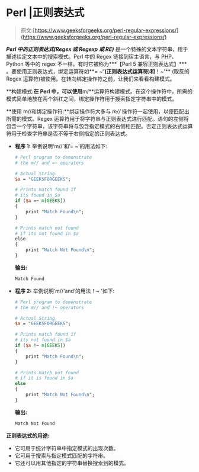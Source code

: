 # Perl |正则表达式

> 原文:[https://www.geeksforgeeks.org/perl-regular-expressions/](https://www.geeksforgeeks.org/perl-regular-expressions/)

***Perl 中的正则表达式(Regex 或 Regexp 或 RE)*** 是一个特殊的文本字符串，用于描述给定文本中的搜索模式。Perl 中的 Regex 链接到宿主语言，与 PHP、Python 等中的 regex 不一样。有时它被称为***【Perl 5 兼容正则表达式】*** 。要使用正则表达式，绑定运算符如**= ~“**(正则表达式运算符)和**！~'** (取反的 Regex 运算符)被使用。在转向绑定操作符之前，让我们来看看构建模式。

**构建模式:**在 Perl 中，可以使用**m/**运算符构建模式。在这个操作符中，所需的模式简单地放在两个斜杠之间，绑定操作符用于搜索指定字符串中的模式。

**使用 m//和绑定操作符:**绑定操作符大多与 *m//* 操作符一起使用，以便匹配出所需的模式。Regex 运算符用于将字符串与正则表达式进行匹配。语句的左侧将包含一个字符串，该字符串将与包含指定模式的右侧相匹配。否定正则表达式运算符用于检查字符串是否不等于右侧指定的正则表达式。

*   **程序 1:** 举例说明‘m//’和’= ~’的用法如下:

    ```perl
    # Perl program to demonstrate
    # the m// and =~ operators

    # Actual String
    $a = "GEEKSFORGEEKS";

    # Prints match found if 
    # its found in $a
    if ($a =~ m[GEEKS]) 
    {
        print "Match Found\n";
    }

    # Prints match not found 
    # if its not found in $a
    else 
    {
        print "Match Not Found\n";
    }
    ```

    **输出:**

    ```perl
    Match Found

    ```

*   **程序 2:** 举例说明‘m//‘and’的用法！~ '如下:

    ```perl
    # Perl program to demonstrate
    # the m// and !~ operators

    # Actual String
    $a = "GEEKSFORGEEKS";

    # Prints match found if 
    # its not found in $a
    if ($a !~ m[GEEKS]) 
    {
        print "Match Found\n";
    }

    # Prints match not found 
    # if it is found in $a
    else
    {
        print "Match Not Found\n";
    }
    ```

    **输出:**

    ```perl
    Match Not Found

    ```

**正则表达式的用途:**

*   它可用于统计字符串中指定模式的出现次数。
*   它可用于搜索与指定模式匹配的字符串。
*   它还可以用其他指定的字符串替换搜索到的模式。